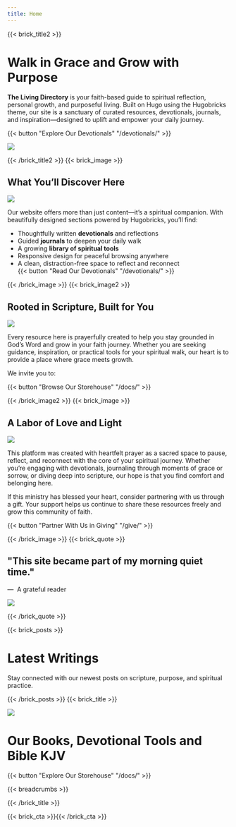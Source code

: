```yaml
---
title: Home
---
```


{{< brick_title2 >}}

# Walk in Grace and Grow with Purpose

**The Living Directory** is your faith-based guide to spiritual reflection, personal growth, and purposeful living. Built on Hugo using the Hugobricks theme, our site is a sanctuary of curated resources, devotionals, journals, and inspiration—designed to uplift and empower your daily journey.

{{< button "Explore Our Devotionals" "/devotionals/" >}}

![](/uploads/front/nature.jpg)

{{< /brick_title2 >}}
{{< brick_image >}}

## What You’ll Discover Here

![](/uploads/front/bible-pen.jpg)

Our website offers more than just content—it’s a spiritual companion. With beautifully designed sections powered by Hugobricks, you’ll find:

- Thoughtfully written **devotionals** and reflections  
- Guided **journals** to deepen your daily walk  
- A growing **library of spiritual tools**  
- Responsive design for peaceful browsing anywhere  
- A clean, distraction-free space to reflect and reconnect  
{{< button "Read Our Devotionals" "/devotionals/" >}}

{{< /brick_image >}}
{{< brick_image2 >}}

## Rooted in Scripture, Built for You  

![](/uploads/front/open-journal.jpg)

Every resource here is prayerfully created to help you stay grounded in God’s Word and grow in your faith journey. Whether you are seeking guidance, inspiration, or practical tools for your spiritual walk, our heart is to provide a place where grace meets growth.  

We invite you to:  

{{< button "Browse Our Storehouse" "/docs/" >}}    

{{< /brick_image2 >}}
{{< brick_image >}}

## A Labor of Love and Light  

![](/uploads/front/light-through-trees.jpg)

This platform was created with heartfelt prayer as a sacred space to pause, reflect, and reconnect with the core of your spiritual journey. Whether you’re engaging with devotionals, journaling through moments of grace or sorrow, or diving deep into scripture, our hope is that you find comfort and belonging here.

If this ministry has blessed your heart, consider partnering with us through a gift. Your support helps us continue to share these resources freely and grow this community of faith.

{{< button "Partner With Us in Giving" "/give/" >}}

{{< /brick_image >}}
{{< brick_quote >}}

## "This site became part of my morning quiet time."
— &nbsp;A grateful reader

![](/uploads/front/morning-coffee-bible.jpg)

{{< /brick_quote >}}

{{< brick_posts >}}

# Latest Writings  

Stay connected with our newest posts on scripture, purpose, and spiritual practice.

{{< /brick_posts >}}
{{< brick_title >}}

![](/uploads/photos/books/books.jpg)

# Our Books, Devotional Tools and Bible KJV  
{{< button "Explore Our Storehouse" "/docs/" >}}

{{< breadcrumbs >}}

{{< /brick_title >}}

{{< brick_cta >}}{{< /brick_cta >}}
